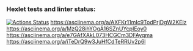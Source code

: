 ### Hexlet tests and linter status:
[![Actions Status](https://github.com/gevorkclockwork/java-project-61/actions/workflows/hexlet-check.yml/badge.svg)](https://github.com/gevorkclockwork/java-project-61/actions)
https://asciinema.org/a/AXFKr11mIc9TodPrjDgW2KElz
https://asciinema.org/a/MzQ28ihYOgA16SZnUYcpIEoy0
https://asciinema.org/a/e7GAfXAkL073HCGCm3DFAyqma
https://asciinema.org/a/iTeDrQ9w3JuHfCdTeRRUv2p6l
